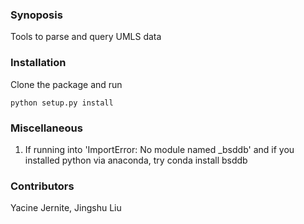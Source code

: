### Synoposis
Tools to parse and query UMLS data

### Installation
Clone the package and run
```
python setup.py install
```

### Miscellaneous
1. If running into 'ImportError: No module named _bsddb' and if you installed python via anaconda, try conda install bsddb

### Contributors
Yacine Jernite, Jingshu Liu
